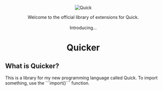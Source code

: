 <p align="center">
  <img src="https://github.com/user-attachments/assets/7ccbcc80-0d10-496f-9412-3cdc122aacc3" alt="Quick">
</p>

<p align="center">Welcome to the official library of extensions for Quick. <br> <br>Introducing...</p>
<h1 align="center">Quicker</h1>
<h2 align="left">What is Quicker?</h2>
<p align="left">This is a library for my new programming language called Quick. To import something, use the ```import()``` function.</p>
